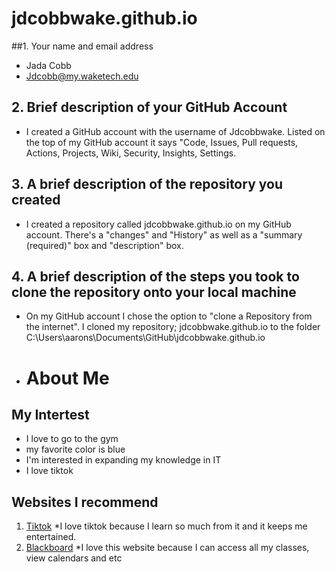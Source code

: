 # jdcobbwake.github.io

##1. Your name and email address
* Jada Cobb 
* Jdcobb@my.waketech.edu

## 2. Brief description of your GitHub Account
* I created a GitHub account with the username of Jdcobbwake. Listed on the top of my GitHub account it says "Code, Issues, Pull requests, Actions, Projects, Wiki, Security, Insights, Settings. 

## 3. A brief description of the repository you created
* I created a repository called jdcobbwake.github.io on my GitHub account. There's a "changes" and "History" as well as a "summary (required)" box and "description" box. 

## 4. A brief description of the steps you took to clone the repository onto your local machine
 * On my GitHub account I chose the option to "clone a Repository from the internet". I cloned my repository; jdcobbwake.github.io to the folder C:\Users\aarons\Documents\GitHub\jdcobbwake.github.io
 * # About Me
## My Intertest
   * I love to go to the gym
   * my favorite color is blue
   * I'm interested in expanding my knowledge in IT
   * I love tiktok 
## Websites I recommend 
   1. [Tiktok](www.tiktok.com)
      *I love tiktok because I learn so much from it and it keeps me entertained.
   2. [Blackboard](blackboard.waketech.edu)
      *I love this website because I can access all my classes, view calendars and etc
